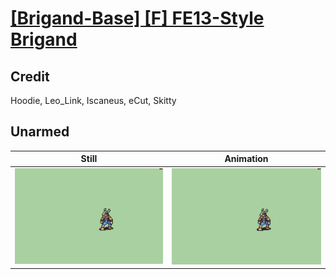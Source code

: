 # [\[Brigand-Base\] \[F\] FE13-Style Brigand](../)

## Credit

Hoodie, Leo_Link, Iscaneus, eCut, Skitty
	
## Unarmed

| Still | Animation |
| :---: | :-------: |
| ![Unarmed still](./Unarmed_000.png) | ![Unarmed animation](./Unarmed.gif) |
